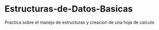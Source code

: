 # Estructuras-de-Datos-Basicas
Practica sobre el manejo de estructuras y creacion de una hoja de calculo
